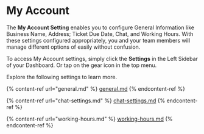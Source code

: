 # My Account

The **My Account Setting** enables you to configure General Information like Business Name, Address; Ticket Due Date, Chat, and Working Hours. With these settings configured appropriately, you and your team members will manage different options of easily without confusion.

To access My Account settings, simply click the **Settings** in the Left Sidebar of your Dashboard. Or tap on the gear icon in the top menu.

Explore the following settings to learn more.

{% content-ref url="general.md" %}
[general.md](general.md)
{% endcontent-ref %}

{% content-ref url="chat-settings.md" %}
[chat-settings.md](chat-settings.md)
{% endcontent-ref %}

{% content-ref url="working-hours.md" %}
[working-hours.md](working-hours.md)
{% endcontent-ref %}
